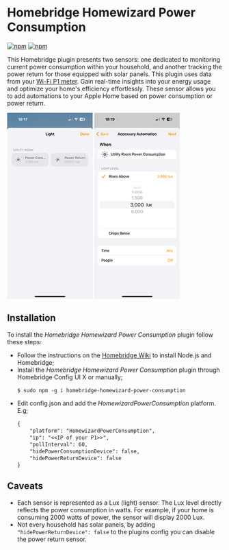 # Homebridge Homewizard Power Consumption
[![npm](https://img.shields.io/npm/dt/homebridge-homewizard-power-consumption.svg)](https://www.npmjs.com/package/homebridge-homewizard-power-consumption)
[![npm](https://img.shields.io/npm/v/homebridge-homewizard-power-consumption.svg)](https://www.npmjs.com/package/homebridge-homewizard-power-consumption)

This Homebridge plugin presents two sensors: one dedicated to monitoring current power consumption within your household, and another tracking the power return for those equipped with solar panels. This plugin uses data from your [Wi-Fi P1 meter](https://www.homewizard.com/). Gain real-time insights into your energy usage and optimize your home's efficiency effortlessly. These sensor allows you to add automations to your Apple Home based on power consumption or power return.

 ![Two sensors in Utility room](/assets/plugin-example.png) ![Automation example](/assets/automation-example.png)

## Installation
To install the *Homebridge Homewizard Power Consumption* plugin follow these steps:

- Follow the instructions on the [Homebridge Wiki](https://homebridge.io/how-to-install-homebridge) to install Node.js and Homebridge;
- Install the *Homebridge Homewizard Power Consumption* plugin through Homebridge Config UI X or manually;
  ```
  $ sudo npm -g i homebridge-homewizard-power-consumption
  ```
- Edit config.json and add the *HomewizardPowerConsumption* platform. E.g;
    ```
    {
        "platform": "HomewizardPowerConsumption",
        "ip": "<<IP of your P1>>",
        "pollInterval": 60,
        "hidePowerConsumptionDevice": false,
        "hidePowerReturnDevice": false
    }
    ```

## Caveats
- Each sensor is represented as a Lux (light) sensor. The Lux level directly reflects the power consumption in watts. For example, if your home is consuming 2000 watts of power, the sensor will display 2000 Lux.
- Not every household has solar panels, by adding `"hidePowerReturnDevice": false` to the plugins config you can disable the power return sensor.
